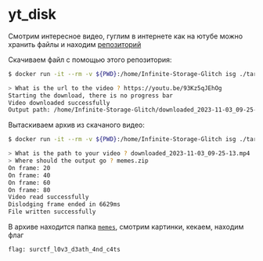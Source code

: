 # yt_disk

Смотрим интересное видео, гуглим в интернете как на ютубе можно хранить файлы и находим [репозиторий](https://github.com/DvorakDwarf/Infinite-Storage-Glitch)

Скачиваем файл с помощью этого репозитория:
```bash
$ docker run -it --rm -v ${PWD}:/home/Infinite-Storage-Glitch isg ./target/release/isg_4real download                                       

> What is the url to the video ? https://youtu.be/93Kz5qJEhOg
Starting the download, there is no progress bar
Video downloaded successfully
Output path: /home/Infinite-Storage-Glitch/downloaded_2023-11-03_09-25-13.mp4
```

Вытаскиваем архив из скачаного видео:
```bash
$ docker run -it --rm -v ${PWD}:/home/Infinite-Storage-Glitch isg ./target/release/isg_4real dislodge

> What is the path to your video ? downloaded_2023-11-03_09-25-13.mp4
> Where should the output go ? memes.zip
On frame: 20
On frame: 40
On frame: 60
On frame: 80
Video read successfully
Dislodging frame ended in 6629ms
File written successfully
```

В архиве находится папка [`memes`](./memes), смотрим картинки, кекаем, находим флаг

`flag: surctf_l0v3_d3ath_4nd_c4ts`
